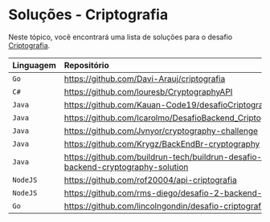 # Soluções - Criptografia

Neste tópico, você encontrará uma lista de soluções para o desafio [Criptografia](PROBLEM.md).

| Linguagem | Repositório                                             |
|:----------|:--------------------------------------------------------|
| `Go`      | https://github.com/Davi-Arauj/criptografia              |             
| `C#`      | https://github.com/louresb/CryptographyAPI              |          
| `Java`    | https://github.com/Kauan-Code19/desafioCriptografia     |
| `Java`    | https://github.com/Icarolmo/DesafioBackend_Criptografia |
| `Java`    | https://github.com/Jvnyor/cryptography-challenge        |
| `Java`    | https://github.com/Krygz/BackEndBr-cryptography         |
| `Java`    | https://github.com/buildrun-tech/buildrun-desafio-backend-cryptography-solution |
| `NodeJS`  | https://github.com/rof20004/api-criptografia            |
| `NodeJS`  | https://github.com/rms-diego/desafio-2-backend-br       |
| `Go`      | https://github.com/lincolngondin/desafio-criptografia   |
